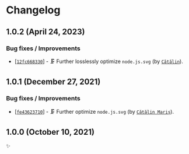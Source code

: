 <!-- markdownlint-disable line-length -->

Changelog
=========

1.0.2 (April 24, 2023)
----------------------

### Bug fixes / Improvements

* [[`12fc668330`](https://github.com/alrra/browser-logos/commit/12fc668330d44674e0a905a5076954ab8a97f0d1)] - 🗜 Further losslessly optimize `node.js.svg` (by [`Cătălin`](https://github.com/alrra)).

1.0.1 (December 27, 2021)
-------------------------

### Bug fixes / Improvements

* [[`fe43623710`](https://github.com/alrra/browser-logos/commit/fe4362371092bc6fcc869b59418252a559ad8833)] - 🗜 Further optimize `node.js.svg` (by [`Cătălin Mariș`](https://github.com/alrra)).

1.0.0 (October 10, 2021)
------------------------

✨
